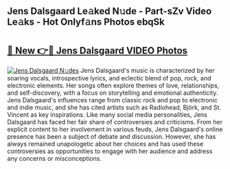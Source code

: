 ## Jens Dalsgaard Le𝚊ked N𝚞de - Part-sZv Video Le𝚊ks - Hot Onlyf𝚊ns Photos ebqSk

# <h2><a href="http://ac44424.deff.icu/?id=Jens+Dalsgaard">🔗 New 👉🔴 Jens Dalsgaard VIDEO Photos</a></h2>

[![Jens Dalsgaard N𝚞des](https://i.imgur.com/rIISA9y.gif)](http://ac44424.deff.icu/?id=Jens+Dalsgaard)
Jens Dalsgaard's music is characterized by her soaring vocals, introspective lyrics, and eclectic blend of pop, rock, and electronic elements. Her songs often explore themes of love, relationships, and self-discovery, with a focus on storytelling and emotional authenticity. Jens Dalsgaard's influences range from classic rock and pop to electronic and indie music, and she has cited artists such as Radiohead, Björk, and St. Vincent as key inspirations. Like many social media personalities, Jens Dalsgaard has faced her fair share of controversies and criticisms. From her explicit content to her involvement in various feuds, Jens Dalsgaard's online presence has been a subject of debate and discussion. However, she has always remained unapologetic about her choices and has used these controversies as opportunities to engage with her audience and address any concerns or misconceptions.

